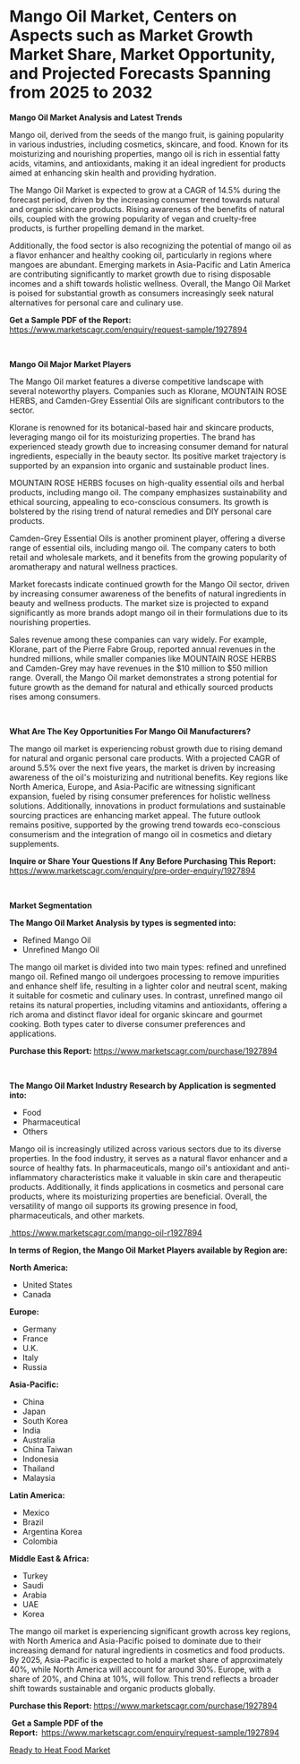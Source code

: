 <p><h1>Mango Oil Market, Centers on Aspects such as Market Growth Market Share, Market Opportunity, and Projected Forecasts Spanning from 2025 to 2032</h1></p><p><strong>Mango Oil Market Analysis and Latest Trends</strong></p>
<p><p>Mango oil, derived from the seeds of the mango fruit, is gaining popularity in various industries, including cosmetics, skincare, and food. Known for its moisturizing and nourishing properties, mango oil is rich in essential fatty acids, vitamins, and antioxidants, making it an ideal ingredient for products aimed at enhancing skin health and providing hydration. </p><p>The Mango Oil Market is expected to grow at a CAGR of 14.5% during the forecast period, driven by the increasing consumer trend towards natural and organic skincare products. Rising awareness of the benefits of natural oils, coupled with the growing popularity of vegan and cruelty-free products, is further propelling demand in the market. </p><p>Additionally, the food sector is also recognizing the potential of mango oil as a flavor enhancer and healthy cooking oil, particularly in regions where mangoes are abundant. Emerging markets in Asia-Pacific and Latin America are contributing significantly to market growth due to rising disposable incomes and a shift towards holistic wellness. Overall, the Mango Oil Market is poised for substantial growth as consumers increasingly seek natural alternatives for personal care and culinary use.</p></p>
<p><strong>Get a Sample PDF of the Report:&nbsp;</strong> <a href="https://www.marketscagr.com/enquiry/request-sample/1927894?utm_campaign=2460&utm_medium=2&utm_source=Github&utm_content=ia&utm_term=15022025&utm_id=mango-oil">https://www.marketscagr.com/enquiry/request-sample/1927894</a></p>
<p>&nbsp;</p>
<p><strong>Mango Oil Major Market Players</strong></p>
<p><p>The Mango Oil market features a diverse competitive landscape with several noteworthy players. Companies such as Klorane, MOUNTAIN ROSE HERBS, and Camden-Grey Essential Oils are significant contributors to the sector. </p><p>Klorane is renowned for its botanical-based hair and skincare products, leveraging mango oil for its moisturizing properties. The brand has experienced steady growth due to increasing consumer demand for natural ingredients, especially in the beauty sector. Its positive market trajectory is supported by an expansion into organic and sustainable product lines.</p><p>MOUNTAIN ROSE HERBS focuses on high-quality essential oils and herbal products, including mango oil. The company emphasizes sustainability and ethical sourcing, appealing to eco-conscious consumers. Its growth is bolstered by the rising trend of natural remedies and DIY personal care products.</p><p>Camden-Grey Essential Oils is another prominent player, offering a diverse range of essential oils, including mango oil. The company caters to both retail and wholesale markets, and it benefits from the growing popularity of aromatherapy and natural wellness practices. </p><p>Market forecasts indicate continued growth for the Mango Oil sector, driven by increasing consumer awareness of the benefits of natural ingredients in beauty and wellness products. The market size is projected to expand significantly as more brands adopt mango oil in their formulations due to its nourishing properties.</p><p>Sales revenue among these companies can vary widely. For example, Klorane, part of the Pierre Fabre Group, reported annual revenues in the hundred millions, while smaller companies like MOUNTAIN ROSE HERBS and Camden-Grey may have revenues in the $10 million to $50 million range. Overall, the Mango Oil market demonstrates a strong potential for future growth as the demand for natural and ethically sourced products rises among consumers.</p></p>
<p>&nbsp;</p>
<p><strong>What Are The Key Opportunities For Mango Oil Manufacturers?</strong></p>
<p><p>The mango oil market is experiencing robust growth due to rising demand for natural and organic personal care products. With a projected CAGR of around 5.5% over the next five years, the market is driven by increasing awareness of the oil's moisturizing and nutritional benefits. Key regions like North America, Europe, and Asia-Pacific are witnessing significant expansion, fueled by rising consumer preferences for holistic wellness solutions. Additionally, innovations in product formulations and sustainable sourcing practices are enhancing market appeal. The future outlook remains positive, supported by the growing trend towards eco-conscious consumerism and the integration of mango oil in cosmetics and dietary supplements.</p></p>
<p><strong>Inquire or Share Your Questions If Any Before Purchasing This Report:</strong> <a href="https://www.marketscagr.com/enquiry/pre-order-enquiry/1927894?utm_campaign=2460&utm_medium=2&utm_source=Github&utm_content=ia&utm_term=15022025&utm_id=mango-oil">https://www.marketscagr.com/enquiry/pre-order-enquiry/1927894</a></p>
<p>&nbsp;</p>
<p><strong>Market Segmentation</strong></p>
<p><strong>The Mango Oil Market Analysis by types is segmented into:</strong></p>
<p><ul><li>Refined Mango Oil</li><li>Unrefined Mango Oil</li></ul></p>
<p><p>The mango oil market is divided into two main types: refined and unrefined mango oil. Refined mango oil undergoes processing to remove impurities and enhance shelf life, resulting in a lighter color and neutral scent, making it suitable for cosmetic and culinary uses. In contrast, unrefined mango oil retains its natural properties, including vitamins and antioxidants, offering a rich aroma and distinct flavor ideal for organic skincare and gourmet cooking. Both types cater to diverse consumer preferences and applications.</p></p>
<p><strong>Purchase this Report:&nbsp;</strong><a href="https://www.marketscagr.com/purchase/1927894?utm_campaign=2460&utm_medium=2&utm_source=Github&utm_content=ia&utm_term=15022025&utm_id=mango-oil">https://www.marketscagr.com/purchase/1927894</a></p>
<p>&nbsp;</p>
<p><strong>The Mango Oil Market Industry Research by Application is segmented into:</strong></p>
<p><ul><li>Food</li><li>Pharmaceutical</li><li>Others</li></ul></p>
<p><p>Mango oil is increasingly utilized across various sectors due to its diverse properties. In the food industry, it serves as a natural flavor enhancer and a source of healthy fats. In pharmaceuticals, mango oil's antioxidant and anti-inflammatory characteristics make it valuable in skin care and therapeutic products. Additionally, it finds applications in cosmetics and personal care products, where its moisturizing properties are beneficial. Overall, the versatility of mango oil supports its growing presence in food, pharmaceuticals, and other markets.</p></p>
<p><a href="https://www.marketscagr.com/mango-oil-r1927894?utm_campaign=2460&utm_medium=2&utm_source=Github&utm_content=ia&utm_term=15022025&utm_id=mango-oil">&nbsp;https://www.marketscagr.com/mango-oil-r1927894</a></p>
<p><strong>In terms of Region, the Mango Oil Market Players available by Region are:</strong></p>
<p>
    <p> <strong> North America: </strong>
        <ul>
            <li>United States</li>
            <li>Canada</li>
        </ul>
        </p> 
    <p> <strong> Europe: </strong>
        <ul>
            <li>Germany</li>
            <li>France</li>
            <li>U.K.</li>
            <li>Italy</li>
            <li>Russia</li>
        </ul>
        </p> 
    <p> <strong> Asia-Pacific: </strong>
        <ul>
            <li>China</li>
            <li>Japan</li>
            <li>South Korea</li>
            <li>India</li>
            <li>Australia</li>
            <li>China Taiwan</li>
            <li>Indonesia</li>
            <li>Thailand</li>
            <li>Malaysia</li>
        </ul>
        </p> 
    <p> <strong> Latin America: </strong>
        <ul>
            <li>Mexico</li>
            <li>Brazil</li>
            <li>Argentina Korea</li>
            <li>Colombia</li>
        </ul>
        </p> 
    <p> <strong> Middle East & Africa: </strong>
        <ul>
            <li>Turkey</li>
            <li>Saudi</li>
            <li>Arabia</li>
            <li>UAE</li>
            <li>Korea</li>
        </ul>
    </p>
    </p>
<p><p>The mango oil market is experiencing significant growth across key regions, with North America and Asia-Pacific poised to dominate due to their increasing demand for natural ingredients in cosmetics and food products. By 2025, Asia-Pacific is expected to hold a market share of approximately 40%, while North America will account for around 30%. Europe, with a share of 20%, and China at 10%, will follow. This trend reflects a broader shift towards sustainable and organic products globally.</p></p>
<p><strong>Purchase this Report: </strong><a href="https://www.marketscagr.com/purchase/1927894?utm_campaign=2460&utm_medium=2&utm_source=Github&utm_content=ia&utm_term=15022025&utm_id=mango-oil">https://www.marketscagr.com/purchase/1927894</a></p>
<p>&nbsp;<strong>Get a Sample PDF of the Report:&nbsp;&nbsp;</strong><a href="https://www.marketscagr.com/enquiry/request-sample/1927894?utm_campaign=2460&utm_medium=2&utm_source=Github&utm_content=ia&utm_term=15022025&utm_id=mango-oil">https://www.marketscagr.com/enquiry/request-sample/1927894</a></p>
<p><strong></strong></p>
<p><p><a href="https://github.com/lvaill871987/Market-Research-Report-List-1/blob/main/ready-to-heat-food-market.md?utm_campaign=2460&utm_medium=2&utm_source=Github&utm_content=ia&utm_term=15022025&utm_id=mango-oil">Ready to Heat Food Market</a></p></p>